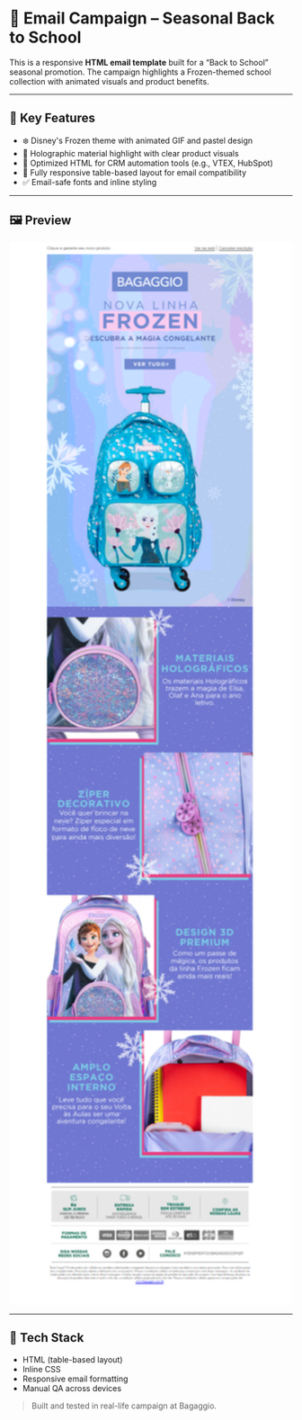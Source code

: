 # 🎒 Email Campaign – Seasonal Back to School

This is a responsive **HTML email template** built for a “Back to School” seasonal promotion. The campaign highlights a Frozen-themed school collection with animated visuals and product benefits.

---

## 📌 Key Features
- ❄️ Disney's Frozen theme with animated GIF and pastel design
- 🧊 Holographic material highlight with clear product visuals
- 💼 Optimized HTML for CRM automation tools (e.g., VTEX, HubSpot)
- 📧 Fully responsive table-based layout for email compatibility
- ✅ Email-safe fonts and inline styling

---

## 🖼️ Preview

<img src="preview.PNG" width="600px">

---

## 🔧 Tech Stack
- HTML (table-based layout)
- Inline CSS
- Responsive email formatting
- Manual QA across devices

> Built and tested in real-life campaign at Bagaggio.
